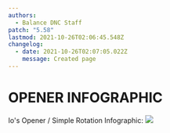 ```yaml
---
authors:
  - Balance DNC Staff
patch: "5.58"
lastmod: 2021-10-26T02:06:45.548Z
changelog:
  - date: 2021-10-26T02:07:05.022Z
    message: Created page
---
```

# OPENER INFOGRAPHIC

Io's Opener / Simple Rotation Infographic: ![](https://i.imgur.com/Ff7LvIQ.png)